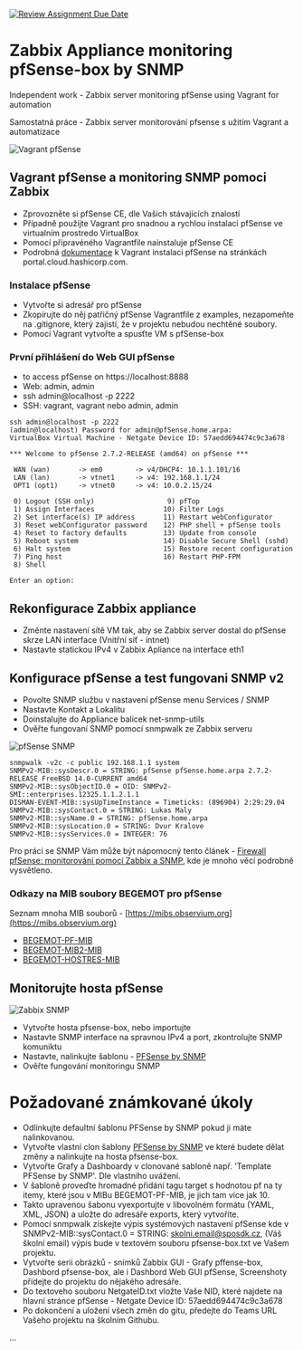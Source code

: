 [![Review Assignment Due Date](https://classroom.github.com/assets/deadline-readme-button-22041afd0340ce965d47ae6ef1cefeee28c7c493a6346c4f15d667ab976d596c.svg)](https://classroom.github.com/a/6c55PN1o)
# Zabbix Appliance monitoring pfSense-box by SNMP

Independent work - Zabbix server monitoring pfSense using Vagrant for automation

Samostatná práce - Zabbix server monitorování pfsense s užitím Vagrant a automatizace

![Vagrant pfSense](./Images/Vagrant-pfSense.png)

## Vagrant pfSense a monitoring SNMP pomoci Zabbix

- Zprovozněte si pfSense CE, dle Vašich stávajících znalostí
- Případně použijte Vagrant pro snadnou a rychlou instalaci pfSense ve virtualním prostredo VirtualBox
- Pomocí připravéného Vagrantfile nainstaluje pfSense CE
- Podrobná [dokumentace](https://portal.cloud.hashicorp.com/vagrant/discover/cs-c4300/pfsense) k Vagrant instalaci pfSense na stránkách portal.cloud.hashicorp.com.

### Instalace pfSense

- Vytvořte si adresář pro pfSense
- Zkopírujte do něj patřičný pfSense Vagrantfile z examples, nezapomeňte na .gitignore, který zajistí, že v projektu nebudou nechtěné soubory.
- Pomocí Vagrant vytvořte a spusťte VM s pfSense-box

### První přihlášení do Web GUI pfSense

- to access pfSense on https://localhost:8888
- Web: admin, admin
- ssh admin@localhost -p 2222
- SSH: vagrant, vagrant nebo admin, admin

```console
ssh admin@localhost -p 2222
(admin@localhost) Password for admin@pfSense.home.arpa:
VirtualBox Virtual Machine - Netgate Device ID: 57aedd694474c9c3a678

*** Welcome to pfSense 2.7.2-RELEASE (amd64) on pfSense ***

 WAN (wan)       -> em0        -> v4/DHCP4: 10.1.1.101/16
 LAN (lan)       -> vtnet1     -> v4: 192.168.1.1/24
 OPT1 (opt1)     -> vtnet0     -> v4: 10.0.2.15/24

 0) Logout (SSH only)                  9) pfTop
 1) Assign Interfaces                 10) Filter Logs
 2) Set interface(s) IP address       11) Restart webConfigurator
 3) Reset webConfigurator password    12) PHP shell + pfSense tools
 4) Reset to factory defaults         13) Update from console
 5) Reboot system                     14) Disable Secure Shell (sshd)
 6) Halt system                       15) Restore recent configuration
 7) Ping host                         16) Restart PHP-FPM
 8) Shell

Enter an option: 
```

## Rekonfigurace Zabbix appliance

- Změnte nastavení sítě VM tak, aby se Zabbix server dostal do pfSense skrze LAN interface (Vnitřní síť - intnet)
- Nastavte statickou IPv4 v Zabbix Apliance na interface eth1

## Konfigurace pfSense a test fungovani SNMP v2

- Povolte SNMP službu v nastavení pfSense menu Services / SNMP
- Nastavte Kontakt a Lokalitu
- Doinstalujte do Appliance balicek net-snmp-utils 
- Ověřte fungovaní SNMP pomocí snmpwalk ze Zabbix serveru

![pfSense SNMP](./Images/pfsense-box-SNMP.PNG)

```console
snmpwalk -v2c -c public 192.168.1.1 system
SNMPv2-MIB::sysDescr.0 = STRING: pfSense pfSense.home.arpa 2.7.2-RELEASE FreeBSD 14.0-CURRENT amd64
SNMPv2-MIB::sysObjectID.0 = OID: SNMPv2-SMI::enterprises.12325.1.1.2.1.1
DISMAN-EVENT-MIB::sysUpTimeInstance = Timeticks: (896904) 2:29:29.04
SNMPv2-MIB::sysContact.0 = STRING: Lukas Maly
SNMPv2-MIB::sysName.0 = STRING: pfSense.home.arpa
SNMPv2-MIB::sysLocation.0 = STRING: Dvur Kralove
SNMPv2-MIB::sysServices.0 = INTEGER: 76
```

Pro práci se SNMP Vám může být nápomocný tento článek - [Firewall pfSense: monitorování pomocí Zabbix a SNMP](https://www.root.cz/clanky/firewall-pfsense-monitorovani-pomoci-zabbix-a-snmp/), kde je mnoho věcí podrobně vysvětleno.

### Odkazy na MIB soubory BEGEMOT pro pfSense

Seznam mnoha MIB souborů - [https://mibs.observium.org](https://mibs.observium.org)

- [BEGEMOT-PF-MIB](https://mibs.observium.org/mib/BEGEMOT-PF-MIB/)
- [BEGEMOT-MIB2-MIB](https://mibs.observium.org/mib/BEGEMOT-MIB2-MIB)
- [BEGEMOT-HOSTRES-MIB](https://mibs.observium.org/mib/BEGEMOT-HOSTRES-MIB)

## Monitorujte hosta pfSense

![Zabbix SNMP](./Images/Zabbix-SNMP-Interface.PNG)

- Vytvořte hosta pfsense-box, nebo importujte
- Nastavte SNMP interface na spravnou IPv4 a port, zkontrolujte SNMP komuniktu
- Nastavte, nalinkujte šablonu - [PFSense by SNMP](https://git.zabbix.com/projects/ZBX/repos/zabbix/browse/templates/app/pfsense_snmp)
- Ověřte fungování monitoringu SNMP

# Požadované známkované úkoly

- Odlinkujte defaultní šablonu PFSense by SNMP pokud ji máte nalinkovanou.
- Vytvořte vlastní clon šablony [PFSense by SNMP](https://git.zabbix.com/projects/ZBX/repos/zabbix/browse/templates/app/pfsense_snmp) ve které budete dělat změny a nalinkujte na hosta pfsense-box.
- Vytvořte Grafy a Dashboardy v clonované sabloně např. 'Template PFSense by SNMP'. Dle vlastního uvážení.
- V šabloně proveďte hromadné přidání tagu target s hodnotou pf na ty itemy, které jsou v MIBu BEGEMOT-PF-MIB, je jich tam více jak 10.
- Takto upravenou šabonu vyexportujte v libovolném formátu (YAML, XML, JSON) a uložte do adresáře exports, který vytvoříte.
- Pomocí snmpwalk získejte výpis systémových nastavení pfSense kde v SNMPv2-MIB::sysContact.0 = STRING: skolni.email@sposdk.cz, (Váš školní email) výpis bude v textovém souboru pfsense-box.txt ve Vašem projektu.
- Vytvořte serii obrázků - snímků Zabbix GUI - Grafy pffense-box, Dashbord pfsense-box, ale i Dashbord Web GUI pfSense, Screenshoty přidejte do projektu do nějakého adresáře.
- Do textoveho souboru NetgateID.txt vložte Vaše NID, které najdete na hlavní stránce pfSense - Netgate Device ID: 57aedd694474c9c3a678
- Po dokončení a uložení všech změn do gitu, předejte do Teams URL Vašeho projektu na školním Githubu.

...
